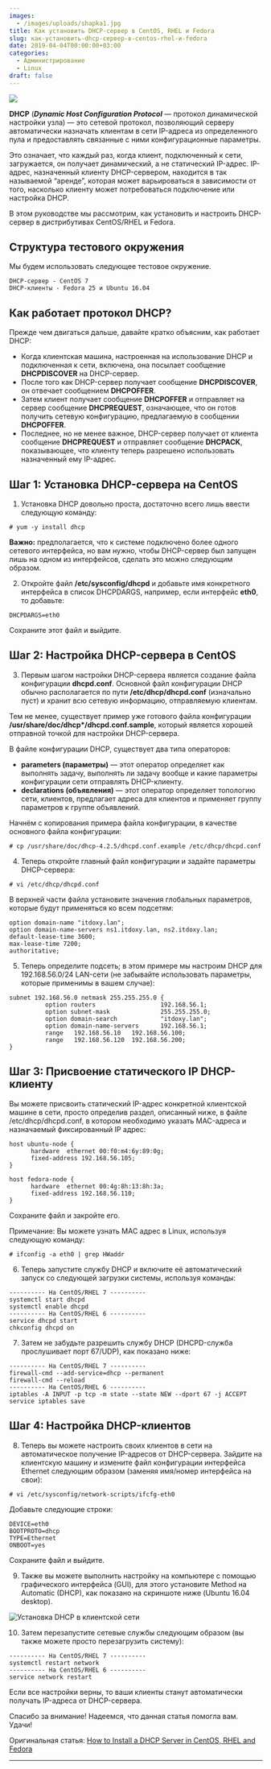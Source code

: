 ```yaml
---
images:
  - /images/uploads/shapka1.jpg
title: Как установить DHCP-сервер в CentOS, RHEL и Fedora
slug: как-установить-dhcp-сервер-в-centos-rhel-и-fedora
date: 2019-04-04T00:00:00+03:00
categories:
  - Администрирование
  - Linux
draft: false
---
```


![](/images/uploads/shapka1.jpg)

**DHCP** (**_Dynamic Host Configuration Protocol_** — протокол динамической настройки узла) — это сетевой протокол, позволяющий серверу автоматически назначать клиентам в сети IP-адреса из определенного пула и предоставлять связанные с ними конфигурационные параметры.

Это означает, что каждый раз, когда клиент, подключенный к сети, загружается, он получает динамический, а не статический IP-адрес. IP-адрес, назначенный клиенту DHCP-сервером, находится в так называемой “аренде”, которая может варьироваться в зависимости от того, насколько клиенту может потребоваться подключение или настройка DHCP.

В этом руководстве мы рассмотрим, как установить и настроить DHCP-сервер в дистрибутивах CentOS/RHEL и Fedora.

## Структура тестового окружения

Мы будем использовать следующее тестовое окружение.

```
DHCP-сервер - CentOS 7
DHCP-клиенты - Fedora 25 и Ubuntu 16.04
```

## Как работает протокол DHCP?

Прежде чем двигаться дальше, давайте кратко объясним, как работает DHCP:

- Когда клиентская машина, настроенная на использование DHCP и подключенная к сети, включена, она посылает сообщение **DHCPDISCOVER** на DHCP-сервер.
- После того как DHCP-сервер получает сообщение **DHCPDISCOVER**, он отвечает сообщением **DHCPOFFER**.
- Затем клиент получает сообщение **DHCPOFFER** и отправляет на сервер сообщение **DHCPREQUEST**, означающее, что он готов получить сетевую конфигурацию, предлагаемую в сообщении **DHCPOFFER**.
- Последнее, но не менее важное, DHCP-сервер получает от клиента сообщение **DHCPREQUEST** и отправляет сообщение **DHCPACK**, показывающее, что клиенту теперь разрешено использовать назначенный ему IP-адрес.

## Шаг 1: Установка DHCP-сервера на CentOS

1. Установка DHCP довольно проста, достаточно всего лишь ввести следующую команду:

`# yum -y install dhcp`

**Важно:** предполагается, что к системе подключено более одного сетевого интерфейса, но вам нужно, чтобы DHCP-сервер был запущен лишь на одном из интерфейсов, сделать это можно следующим образом.

2. Откройте файл **/etc/sysconfig/dhcpd** и добавьте имя конкретного интерфейса в список DHCPDARGS, например, если интерфейс **eth0**, то добавьте:

`DHCPDARGS=eth0`

Сохраните этот файл и выйдите.

## Шаг 2: Настройка DHCP-сервера в CentOS

3. Первым шагом настройки DHCP-сервера является создание файла конфигурации **dhcpd.conf**. Основной файл конфигурации DHCP обычно располагается по пути **/etc/dhcp/dhcpd.conf** (изначально пуст) и хранит всю сетевую информацию, отправляемую клиентам.

Тем не менее, существует пример уже готового файла конфигурации **/usr/share/doc/dhcp\*/dhcpd.conf.sample**, который является хорошей отправной точкой для настройки DHCP-сервера.

В файле конфигурации DHCP, существует два типа операторов:

- **parameters (параметры)** — этот оператор определяет как выполнять задачу, выполнять ли задачу вообще и какие параметры конфигурации сети отправлять DHCP-клиенту.
- **declarations (объявления)** — этот оператор определяет топологию сети, клиентов, предлагает адреса для клиентов и применяет группу параметров к группе объявлений.

Начнём с копирования примера файла конфигурации, в качестве основного файла конфигурации:

`# cp /usr/share/doc/dhcp-4.2.5/dhcpd.conf.example /etc/dhcp/dhcpd.conf`

4. Теперь откройте главный файл конфигурации и задайте параметры DHCP-сервера:

`# vi /etc/dhcp/dhcpd.conf`

В верхней части файла установите значения глобальных параметров, которые будут применяться ко всем подсетям:

```
option domain-name "itdoxy.lan";
option domain-name-servers ns1.itdoxy.lan, ns2.itdoxy.lan;
default-lease-time 3600;
max-lease-time 7200;
authoritative;
```

5. Теперь определите подсеть; в этом примере мы настроим DHCP для 192.168.56.0/24 LAN-сети (не забывайте использовать параметры, которые применимы в вашем случае):

```
subnet 192.168.56.0 netmask 255.255.255.0 {
          option routers                  192.168.56.1;
          option subnet-mask              255.255.255.0;
          option domain-search            "itdoxy.lan";
          option domain-name-servers      192.168.56.1;
          range   192.168.56.10   192.168.56.100;
          range   192.168.56.120  192.168.56.200;
}
```

## Шаг 3: Присвоение статического IP DHCP-клиенту

Вы можете присвоить статический IP-адрес конкретной клиентской машине в сети, просто определив раздел, описанный ниже, в файле /etc/dhcp/dhcpd.conf, в котором необходимо указать MAC-адреса и назначаемый фиксированный IP адрес:

```
host ubuntu-node {
      hardware  ethernet 00:f0:m4:6y:89:0g;
      fixed-address 192.168.56.105;
}

host fedora-node {
      hardware  ethernet 00:4g:8h:13:8h:3a;
      fixed-address 192.168.56.110;
}
```

Сохраните файл и закройте его.

Примечание: Вы можете узнать MAC адрес в Linux, используя следующую команду:

`# ifconfig -a eth0 | grep HWaddr`

6. Теперь запустите службу DHCP и включите её автоматический запуск со следующей загрузки системы, используя команды:

```
---------- На CentOS/RHEL 7 ----------
systemctl start dhcpd
systemctl enable dhcpd
---------- На CentOS/RHEL 6 ----------
service dhcpd start
chkconfig dhcpd on
```

7. Затем не забудьте разрешить службу DHCP (DHCPD-служба прослушивает порт 67/UDP), как показано ниже:

```
---------- На CentOS/RHEL 7 ----------
firewall-cmd --add-service=dhcp --permanent
firewall-cmd --reload
---------- На CentOS/RHEL 6 ----------
iptables -A INPUT -p tcp -m state --state NEW --dport 67 -j ACCEPT
service iptables save
```

## Шаг 4: Настройка DHCP-клиентов

8. Теперь вы можете настроить своих клиентов в сети на автоматическое получение IP-адресов от DHCP-сервера. Зайдите на клиентскую машину и измените файл конфигурации интерфейса Ethernet следующим образом (заменяя имя/номер интерфейса на свои):

`# vi /etc/sysconfig/network-scripts/ifcfg-eth0`

Добавьте следующие строки:

```
DEVICE=eth0
BOOTPROTO=dhcp
TYPE=Ethernet
ONBOOT=yes
```

Сохраните файл и выйдите.

9. Также вы можете выполнить настройку на компьютере с помощью графического интерфейса (GUI), для этого установите Method на Automatic (DHCP), как показано на скриншоте ниже (Ubuntu 16.04 desktop).

![Установка DHCP в клиентской сети](https://www.tecmint.com/wp-content/uploads/2017/03/Set-DHCP-in-Client-Network.png)

10. Затем перезапустите сетевые службы следующим образом (вы также можете просто перезагрузить систему):

```
---------- На CentOS/RHEL 7 ----------
systemctl restart network
---------- На CentOS/RHEL 6 ----------
service network restart
```

Если все настройки верны, то ваши клиенты станут автоматически получать IP-адреса от DHCP-сервера.

Спасибо за внимание! Надеемся, что данная статья помогла вам. Удачи!

Оригинальная статья: [How to Install a DHCP Server in CentOS, RHEL and Fedora](https://www.tecmint.com/install-dhcp-server-in-centos-rhel-fedora/)
********